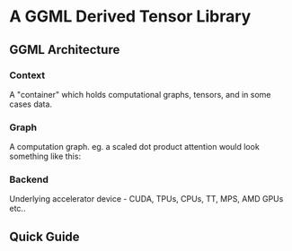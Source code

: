 # A GGML Derived Tensor Library

## GGML Architecture
### Context 
A "container" which holds computational graphs, tensors, and in some cases data.
### Graph
A computation graph. eg. a scaled dot product attention would look something like this:
### Backend
Underlying accelerator device - CUDA, TPUs, CPUs, TT, MPS, AMD GPUs etc..

## Quick Guide
